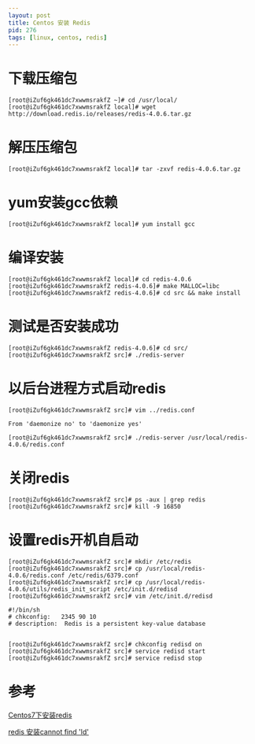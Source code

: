 ```yaml
---
layout: post
title: Centos 安装 Redis
pid: 276
tags: [linux, centos, redis]
---
```


# 下载压缩包

	[root@iZuf6gk461dc7xwwmsrakfZ ~]# cd /usr/local/
	[root@iZuf6gk461dc7xwwmsrakfZ local]# wget http://download.redis.io/releases/redis-4.0.6.tar.gz


# 解压压缩包

	[root@iZuf6gk461dc7xwwmsrakfZ local]# tar -zxvf redis-4.0.6.tar.gz


# yum安装gcc依赖

	[root@iZuf6gk461dc7xwwmsrakfZ local]# yum install gcc

# 编译安装

	[root@iZuf6gk461dc7xwwmsrakfZ local]# cd redis-4.0.6
	[root@iZuf6gk461dc7xwwmsrakfZ redis-4.0.6]# make MALLOC=libc
	[root@iZuf6gk461dc7xwwmsrakfZ redis-4.0.6]# cd src && make install



# 测试是否安装成功

	[root@iZuf6gk461dc7xwwmsrakfZ redis-4.0.6]# cd src/
	[root@iZuf6gk461dc7xwwmsrakfZ src]# ./redis-server 


# 以后台进程方式启动redis

	[root@iZuf6gk461dc7xwwmsrakfZ src]# vim ../redis.conf 

	From 'daemonize no' to 'daemonize yes'

	[root@iZuf6gk461dc7xwwmsrakfZ src]# ./redis-server /usr/local/redis-4.0.6/redis.conf 

# 关闭redis

	[root@iZuf6gk461dc7xwwmsrakfZ src]# ps -aux | grep redis
	[root@iZuf6gk461dc7xwwmsrakfZ src]# kill -9 16850


# 设置redis开机自启动

	[root@iZuf6gk461dc7xwwmsrakfZ src]# mkdir /etc/redis
	[root@iZuf6gk461dc7xwwmsrakfZ src]# cp /usr/local/redis-4.0.6/redis.conf /etc/redis/6379.conf
	[root@iZuf6gk461dc7xwwmsrakfZ src]# cp /usr/local/redis-4.0.6/utils/redis_init_script /etc/init.d/redisd
	[root@iZuf6gk461dc7xwwmsrakfZ src]# vim /etc/init.d/redisd

	#!/bin/sh
	# chkconfig:   2345 90 10
	# description:  Redis is a persistent key-value database


	[root@iZuf6gk461dc7xwwmsrakfZ src]# chkconfig redisd on
	[root@iZuf6gk461dc7xwwmsrakfZ src]# service redisd start
	[root@iZuf6gk461dc7xwwmsrakfZ src]# service redisd stop



# 参考

[Centos7下安装redis](https://www.cnblogs.com/zuidongfeng/p/8032505.html)

[redis 安装cannot find 'ld'](http://blog.51cto.com/sngyqd/1875319)
